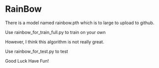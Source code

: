 # RainBow

There is a model named rainbow.pth which is to large to upload to github.
  
Use rainbow_for_train_full.py to train on your own  
  
However, I think this algorithm is not really great.
  
Use rainbow_for_test.py to test  
  
Good Luck Have Fun!
